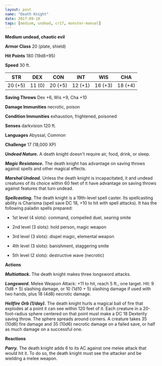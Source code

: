 ```yaml
---
layout: post
name: "Death Knight"
date: 2017-09-10
tags: [medium, undead, cr17, monster-manual]
---
```


**Medium undead, chaotic evil**

**Armor Class** 20 (plate, shield)

**Hit Points** 180 (19d8+95)

**Speed** 30 ft.

|   STR   |   DEX   |   CON   |   INT   |   WIS   |   CHA   |
|:-----:|:-----:|:-----:|:-----:|:-----:|:-----:|
| 20 (+5) | 11 (0) | 20 (+5) | 12 (+1) | 16 (+3) | 18 (+4) |

**Saving Throws** Dex +6, Wis +9, Cha +10

**Damage Immunities** necrotic, poison

**Condition Immunities** exhaustion, frightened, poisoned

**Senses** darkvision 120 ft.

**Languages** Abyssal, Common

**Challenge** 17 (18,000 XP)

***Undead Nature.*** A death knight doesn't require air, food, drink, or sleep.

***Magic Resistance.*** The death knight has advantage on saving throws against spells and other magical effects.

***Marshal Undead.*** Unless the death knight is incapacitated, it and undead creatures of its choice within 60 feet of it have advantage on saving throws against features that turn undead.

***Spellcasting.*** The death knight is a 19th-level spell caster. Its spellcasting ability is Charisma (spell save DC 18, +10 to hit with spell attacks). It has the following paladin spells prepared: 

* 1st level (4 slots): command, compelled duel, searing smite

* 2nd level (3 slots): hold person, magic weapon

* 3rd level (3 slots): dispel magic, elemental weapon

* 4th level (3 slots): banishment, staggering smite

* 5th level (2 slots): destructive wave (necrotic)

**Actions**

***Multiattack.*** The death knight makes three longsword attacks.

***Longsword.*** Melee Weapon Attack: +11 to hit, reach 5 ft., one target. Hit: 9 (1d8 + 5) slashing damage, or 10 (1d10 + 5) slashing damage if used with two hands, plus 18 (4d8) necrotic damage.

***Hellfire Orb (1/day).*** The death knight hurls a magical ball of fire that explodes at a point it can see within 120 feet of it. Each creature in a 20-foot-radius sphere centered on that point must make a DC 18 Dexterity saving throw. The sphere spreads around corners. A creature takes 35 (10d6) fire damage and 35 (10d6) necrotic damage on a failed save, or half as much damage on a successful one.

**Reactions**

***Parry.*** The death knight adds 6 to its AC against one melee attack that would hit it. To do so, the death knight must see the attacker and be wielding a melee weapon.

